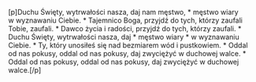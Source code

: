 [p]Duchu Święty, wytrwałości nasza, daj nam męstwo, * męstwo wiary w wyznawaniu Ciebie. * Tajemnico Boga, przyjdź do tych, którzy zaufali Tobie, zaufali. * Dawco życia i radości, przyjdź do tych, którzy zaufali. * Duchu Święty, wytrwałości nasza, daj * męstwo wiary * w wyznawaniu Ciebie. * Ty, który unosiłeś się nad bezmiarem wód i pustkowiem. * Oddal od nas pokusy, oddal od nas pokusy, daj zwyciężyć w duchowej walce. * Oddal od nas pokusy, oddal od nas pokusy, daj zwyciężyć w duchowej walce.[/p]